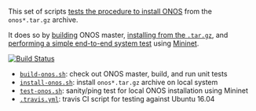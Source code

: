 This set of scripts [tests the procedure to install ONOS][5] from the
`onos*.tar.gz` archive.

It does so by [building][1] ONOS master, [installing from the `.tar.gz`][2],
and [performing a simple end-to-end system test][3] using [Mininet][7].

[![Build Status][6]][5]

- [`build-onos.sh`][1]:   check out ONOS master, build, and run unit tests
- [`install-onos.sh`][2]: install `onos*.tar.gz` archive on local system
- [`test-onos.sh`][3]:    sanity/ping test for local ONOS installation using Mininet
- [`.travis.yml`][4]:     travis CI script for testing against Ubuntu 16.04


[1]: build-onos.sh
[2]: install-onos.sh
[3]: test-onos.sh
[4]: .travis.yml
[5]: https://travis-ci.org/lantz/install-onos
[6]: https://travis-ci.org/lantz/install-onos.svg?branch=master
[7]: http://mininet.org

